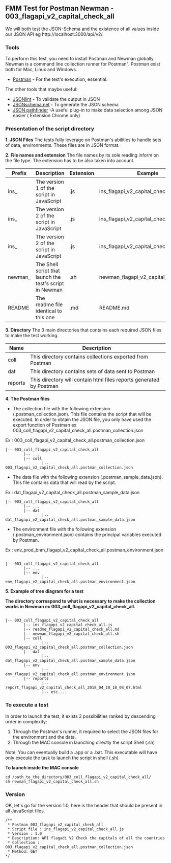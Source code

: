 
## FMM Test for Postman Newman - 003_flagapi_v2_capital_check_all




We will both test the JSON-Schema and the existence of all values inside our JSON API eg http://localhost:3000/api/v2/. 

### Tools

To perform this test, you need to install Postman and Newman globally. Newman is a command line collection runner for Postman". Postman exist both for Mac, Linux and Windows.

* [Postman](https://www.getpostman.com/apps) - For the test's execution, essential.

The other tools that maybe useful:

* [JSONlint](https://jsonlint.com/) - To validate the output in JSON
* [JSONschema.net](https://jsonschema.net/) - To generate the JSON schema
* [JSON pathfinder](https://chrome.google.com/webstore/detail/json-pathfinder/cgpbbgjlljobcemhhimjknkldpinacpn) -A useful plug-in to make data selection among JSON easier ( Extension Chrome only)


### Presentation of the script directory

**1. JSON Files**
The tests fully leverage on Postman's abilities to handle sets of data, environments. These files are in JSON format.

**2. File names and extension**
The file names by its sole reading inform on the file type.
The extension has to be also taken into account.



Prefix  | Description | Extension | Example
------------- | ------------- | ------------- | -------------
ins_ | The version 1 of the script in JavaScript | .js | ins_flagapi_v2_capital_check_all_v1.js
ins_ | The version 2 of the script in JavaScript | .js | ins_flagapi_v2_capital_check_all_v2.js
ins_ | The version 2 of the script in JavaScript | .js | ins_flagapi_v2_capital_check_all_v3.js
newman_  | The Shell script that launch the test's script in Newman | .sh | newman_flagapi_v2_capital_check_all.sh
README  | The readme file identical to this one | .md | README.md


**3. Directory**
The 3 main directories that contains each required JSON files to make the test working.

Name | Description
------------- | -------------
coll  | This directory contains collections exported from Postman
dat  | This directory contains sets of data sent to Postman
reports  | This directory will contain html files reports generated by Postman



**4. The Postman files**

* The collection file with the following extension (.postman_collection.json). This file contains the script that will be executed. In order to obtain the JSON file, you only have used the export function of Postman ex 003_coll_flagapi_v2_capital_check_all.postman_collection.json


Ex : 003_coll_flagapi_v2_capital_check_all.postman_collection.json

```
|-- 003_coll_flagapi_v2_capital_check_all
        |-- ...
        |-- coll
                |-- 003_flagapi_v2_capital_check_all.postman_collection.json
```

* The data file with the following extension (.postman_sample_data.json). This file contains data that will read by the script.


Ex : dat_flagapi_v2_capital_check_all.postman_sample_data.json

```
|-- 003_coll_flagapi_v2_capital_check_all
        |-- ...
        |-- dat
                |-- dat_flagapi_v2_capital_check_all.postman_sample_data.json
```

* The environment file with the following extension (.postman_environment.json) contains the principal variables executed by Postman.

Ex : env_prod_bnm_flagapi_v2_capital_check_all.postman_environment.json


```

|-- 003_coll_flagapi_v2_capital_check_all
        |-- ...
        |-- env
                |-- env_flagapi_v2_capital_check_all.postman_environment.json
```

**5. Example of tree diagram for a test**

**The directory correspond to what is necessary to make the collection works in Newman ex 003_coll_flagapi_v2_capital_check_all.**

```

|-- 003_coll_flagapi_v2_capital_check_all
        |-- ins_flagapi_v2_capital_check_all.js
        |-- readme_flagapi_v2_capital_check_all.md
        |-- newman_flagapi_v2_capital_check_all.sh
        |-- coll
                |-- 003_flagapi_v2_capital_check_all.postman_collection.json
        |-- dat
                |-- dat_flagapi_v2_capital_check_all.postman_sample_data.json
        |-- env
                |-- env_flagapi_v2_capital_check_all.postman_environment.json
        |-- reports
                |-- report_flagapi_v2_capital_check_all_2018_04_10_18_08_07.html
                |-- etc....

```




### To execute a test

In order to launch the test, it exists 2 possibilities ranked by descending order in complexity:

1. Through the Postman's runner, it required to select the JSON files for the environment and the data.
2. Through the MAC console in launching directly the script Shell (.sh)

Note: You can eventually build a .app or a .bat. This executable will have only execute the task to launch the script in shell (.sh)

**To launch inside the MAC console**
```
cd /path_to_the_directory/003_coll_flagapi_v2_capital_check_all/
sh newman_flagapi_v2_capital_check_all.sh

```


### Version

OK, let's go for the version 1.0, here is the header that should be present in all JavaScript files.

```
/**
 * Postman 003_flagapi_v2_capital_check_all
 * Script file : ins_flagapi_v2_capital_check_all.js
 * Version : 1.0
 * Description: API flagadi V2 Check the capitals of all the countries
 * Collection : 003_flagapi_v2_capital_check_all.postman_collection.json
 * Method: GET
*/
 ```

